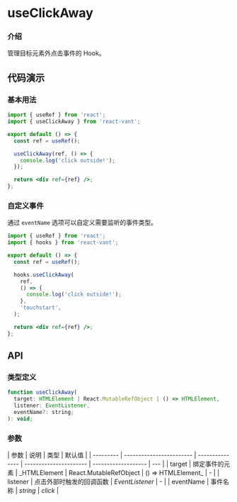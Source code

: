 # useClickAway

### 介绍

管理目标元素外点击事件的 Hook。

## 代码演示

### 基本用法

```jsx | pure
import { useRef } from 'react';
import { useClickAway } from 'react-vant';

export default () => {
  const ref = useRef();

  useClickAway(ref, () => {
    console.log('click outside!');
  });

  return <div ref={ref} />;
};
```

### 自定义事件

通过 `eventName` 选项可以自定义需要监听的事件类型。

```jsx | pure
import { useRef } from 'react';
import { hooks } from 'react-vant';

export default () => {
  const ref = useRef();

  hooks.useClickAway(
    ref,
    () => {
      console.log('click outside!');
    },
    'touchstart',
  );

  return <div ref={ref} />;
};
```

## API

### 类型定义

```js
function useClickAway(
  target: HTMLElement | React.MutableRefObject | () => HTMLElement,
  listener: EventListener,
  eventName?: string;
): void;
```

### 参数

| 参数      | 说明                     | 类型            | 默认值                 |
| --------- | ------------------------ | --------------- | ---------------------- | ------------------- | --- |
| target    | 绑定事件的元素           | \_HTMLElement   | React.MutableRefObject | () => HTMLElement\_ | -   |
| listener  | 点击外部时触发的回调函数 | _EventListener_ | -                      |
| eventName | 事件名称                 | _string_        | _click_                |
